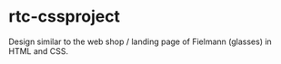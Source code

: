# rtc-cssproject
Design similar to the web shop / landing page of Fielmann (glasses) in HTML and CSS.
